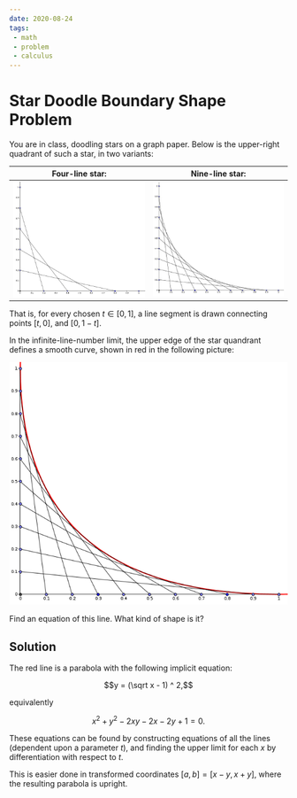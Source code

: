 ```yaml
---
date: 2020-08-24
tags:
 - math
 - problem
 - calculus
---
```


# Star Doodle Boundary Shape Problem

You are in class, doodling stars on a graph paper. Below is the upper-right quadrant of such a star, in two variants:

Four-line star: | Nine-line star:
--- | ---
![5-Line Star](star-5.png) | ![10-Line Star](star-10.png)

That is, for every chosen $t \in [0, 1]$, a line segment is drawn connecting points $[t, 0]$, and $[0, 1-t]$.

In the infinite-line-number limit, the upper edge of the star quandrant defines a smooth curve, shown in red in the following picture:

![10-Line Star](star-10-limit.png)

Find an equation of this line. What kind of shape is it?

## Solution

The red line is a parabola with the following implicit equation:

$$y = (\sqrt x - 1) ^ 2,$$

equivalently

$$x^2 + y^2 - 2xy - 2x - 2y + 1 = 0.$$

These equations can be found by constructing equations of all the lines (dependent upon a parameter $t$), and finding the
upper limit for each $x$ by differentiation with respect to $t$.

This is easier done in transformed coordinates $[a, b] = [x - y, x + y]$, where the resulting parabola is upright.
